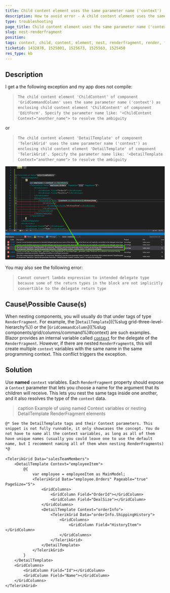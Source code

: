 ```yaml
---
title: Child content element uses the same parameter name ('context')
description: How to avoid error - A child content element uses the same parameter name ('context') as enclosing child content element of another component. Specify the context parameter name to resolve the ambiguity
type: troubleshooting
page_title: Child content element uses the same parameter name ('context')
slug: nest-renderfragment
position: 
tags: context, child, content, element, nest, renderfragment, render, fragment, enclosing
ticketid: 1432878, 1525801, 1525673, 1525563, 1525450
res_type: kb
---
```


## Description

I get a the following exception and my app does not compile:

> `The child content element 'ChildContent' of component 'GridCommandColumn' uses the same parameter name ('context') as enclosing child content element 'ChildContent' of component 'EditForm'. Specify the parameter name like: '<ChildContent Context="another_name"> to resolve the ambiguity`

or

> `The child content element 'DetailTemplate' of component 'TelerikGrid' uses the same parameter name ('context') as enclosing child content element 'DetailTemplate' of component 'TelerikGrid'. Specify the parameter name like: '<DetailTemplate Context="another_name"> to resolve the ambiguity`

![](images/nested-render-fragment-error.png)

You may also see the following error:

> `Cannot convert lambda expression to intended delegate type because some of the return types in the block are not implicitly convertible to the delegate return type`

## Cause\Possible Cause(s)

When nesting components, you will usually do that under tags of type `RenderFragment`. For example, the [`DetailTemplate`]({%slug grid-three-level-hierarchy%}) or the [`GridCommandColumn`]({%slug components/grid/columns/command%}#context) are such examples. Blazor provides an internal variable called [`context`](https://docs.microsoft.com/en-us/aspnet/core/blazor/components/templated-components) for the delegate of the `RenderFragment`. However, if there are nested `RenderFragment`s, this will create multiple `context` variables with the same name in the same programming context. This conflict triggers the exception.

## Solution

Use **named** `context` variables. Each `RenderFragment` property should expose a `Context` parameter that lets you choose a name for the argument that its children will receive. This lets you nest the same tags inside one another, and it also resolves the type of the `context` data.

>caption Example of using named Context variables or nesting DetailTemplate RenderFragment elements

````CSHTML
@* See the DetailTemplate tags and their Context parameters. This snippet is not fully runnable, it only showcases the concept. You do not have to name all the context variables, as long as all of them have unique names (usually you could leave one to use the default name, but I recomment naming all of them when nesting RenderFragments) *@

<TelerikGrid Data="salesTeamMembers">
    <DetailTemplate Context="employeeItem">
        @{
            var employee = employeeItem as MainModel;
            <TelerikGrid Data="employee.Orders" Pageable="true" PageSize="5">
                <GridColumns>
                    <GridColumn Field="OrderId"></GridColumn>
                    <GridColumn Field="DealSize"></GridColumn>
                </GridColumns>
                <DetailTemplate Context="orderInfo">
                    <TelerikGrid Data="orderInfo.ShippingHistory">
                        <GridColumns>
                            <GridColumn Field="HistoryItem"></GridColumn>
                        </GridColumns>
                    </TelerikGrid>
                </DetailTemplate>
            </TelerikGrid>
        }
    </DetailTemplate>
    <GridColumns>
        <GridColumn Field="Id"></GridColumn>
        <GridColumn Field="Name"></GridColumn>
    </GridColumns>
</TelerikGrid>
````
